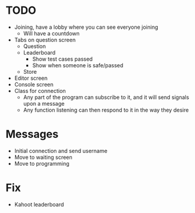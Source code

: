 # TODO

-   Joining, have a lobby where you can see everyone joining
    -   Will have a countdown
-   Tabs on question screen
    -   Question
    -   Leaderboard
        -   Show test cases passed
        -   Show when someone is safe/passed
    -   Store
-   Editor screen
-   Console screen
-   Class for connection
    -   Any part of the program can subscribe to it, and it will send signals upon a message
    -   Any function listening can then respond to it in the way they desire

# Messages

-   Initial connection and send username
-   Move to waiting screen
-   Move to programming

# Fix

-   Kahoot leaderboard

